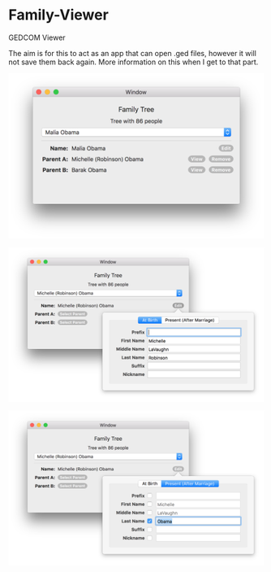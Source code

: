 # Family-Viewer
GEDCOM Viewer

The aim is for this to act as an app that can open .ged files, however it will not save them back again. More information on this when I get to that part.

![Example screenshot of current UI](https://github.com/ezfe/Family-Viewer/raw/master/Images/Main_View.png)

![Editing names](https://github.com/ezfe/Family-Viewer/raw/master/Images/Name_Edit_1.png)

![Editing names](https://github.com/ezfe/Family-Viewer/raw/master/Images/Name_Edit_2.png)
